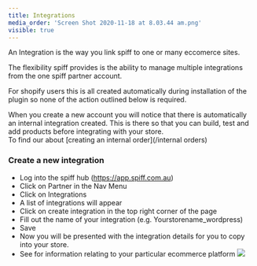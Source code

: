 ```yaml
---
title: Integrations
media_order: 'Screen Shot 2020-11-18 at 8.03.44 am.png'
visible: true
---
```


An Integration is the way you link spiff to one or many eccomerce sites. 

The flexibility spiff provides is the ability to manage multiple integrations from the one spiff partner account. 

For shopify users this is all created automatically during installation of the plugin so none of the action outlined below is required. 

When you create a new account you will notice that there is automatically an internal integration created. This is there so that you can build, test and add products before integrating with your store.  
To find our about [creating an internal order](/internal orders)

### Create a new integration  

- Log into the spiff hub (https://app.spiff.com.au)  
- Click on Partner in the Nav Menu
- Click on Integrations
- A list of integrations will appear
- Click on create integration in the top right corner of the page 
- Fill out the name of your integration (e.g. Yourstorename_wordpress)  
- Save 
- Now you will be presented with the integration details for you to copy into your store.  
- See [](/developer) for information relating to your particular ecommerce platform
![](https://help.spiff.com.au/user/pages/04.Spiff-Concepts/01.product/integration/Screen%20Shot%202020-11-18%20at%208.03.44%20am.png)
